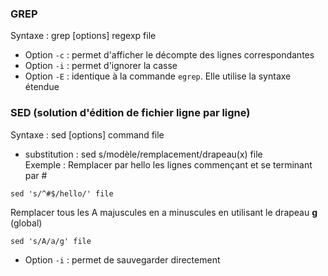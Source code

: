 ### GREP
Syntaxe : grep [options] regexp file
- Option ```-c``` : permet d'afficher le décompte des lignes correspondantes 
- Option ```-i``` : permet d'ignorer la casse
- Option ```-E``` : identique à la commande ```egrep```. Elle utilise la syntaxe étendue

### SED (solution d'édition de fichier ligne par ligne)
Syntaxe : sed [options] command file 
- substitution : sed s/modèle/remplacement/drapeau(x) file  
Exemple : 
Remplacer par hello les lignes commençant et se terminant par # 
```
sed 's/^#$/hello/' file
```
Remplacer tous les A majuscules en a minuscules en utilisant le drapeau **g** (global)
```
sed 's/A/a/g' file
```
- Option ```-i``` : permet de sauvegarder directement
